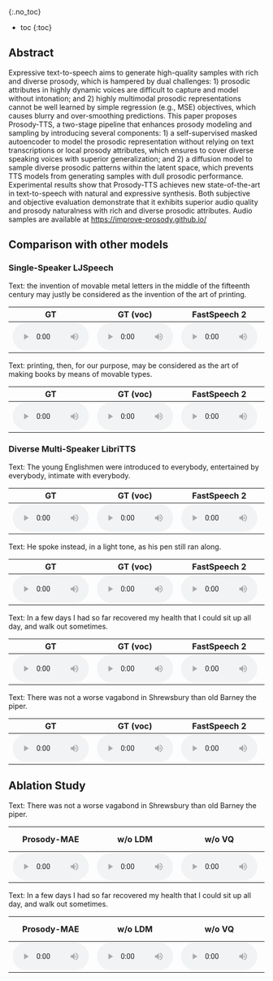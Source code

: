 

{:.no_toc}
* toc
{:toc}
## Abstract

  Expressive text-to-speech aims to generate high-quality samples with rich and diverse prosody, which is hampered by dual challenges: 1) prosodic attributes in highly dynamic voices are difficult to capture and model without intonation; and 2) highly multimodal prosodic representations cannot be well learned by simple regression (e.g., MSE) objectives, which causes blurry and over-smoothing predictions. This paper proposes Prosody-TTS, a two-stage pipeline that enhances prosody modeling and sampling by introducing several components: 1) a self-supervised masked autoencoder to model the prosodic representation without relying on text transcriptions or local prosody attributes, which ensures to cover diverse speaking voices with superior generalization; and 2) a diffusion model to sample diverse prosodic patterns within the latent space, which prevents TTS models from generating samples with dull prosodic performance. Experimental results show that Prosody-TTS achieves new state-of-the-art in text-to-speech with natural and expressive synthesis. Both subjective and objective evaluation demonstrate that it exhibits superior audio quality and prosody naturalness with rich and diverse prosodic attributes. Audio samples are available at https://improve-prosody.github.io/
## Comparison with other models

### Single-Speaker LJSpeech

<ruby>Text: the invention of movable metal letters in the middle of the fifteenth century may justly be considered as the invention of the art of printing. </ruby>

<table>
	<thead>
		<tr>
			<th style="text-align: center">GT</th>
            <th style="text-align: center">GT (voc)</th>
			<th style="text-align: center">FastSpeech 2</th>
			<th style="text-align: center">Meta-StyleSpeech</th>
            <th style="text-align: center">Glow-TTS</th>
			<th style="text-align: center">Grad-TTS</th>
			<th style="text-align: center">YourTTS</th>
            <th style="text-align: center">Prosody-TTS</th>
		</tr>
	</thead>
	<tbody>
		<tr>
			<td style="text-align: center"><audio controls style="width: 150px;"><source src="wavs/LJSpeech/GT/LJ001-0005.wav" type="audio/wav"></audio></td>
			<td style="text-align: center"><audio controls style="width: 150px;"><source src="wavs/LJSpeech/GT(voc)/LJ001-0005.wav" type="audio/wav"></audio></td>
            <td style="text-align: center"><audio controls style="width: 150px;"><source src="wavs/LJSpeech/FastSpeech2/LJ001-0005.wav" type="audio/wav"></audio></td>
			<td style="text-align: center"><audio controls style="width: 150px;"><source src="wavs/LJSpeech/StyleSpeech/LJ001-0005.wav" type="audio/wav"></audio></td>
            <td style="text-align: center"><audio controls style="width: 150px;"><source src="wavs/LJSpeech/GlowTTS/LJ001-0005.wav" type="audio/wav"></audio></td>
			<td style="text-align: center"><audio controls style="width: 150px;"><source src="wavs/LJSpeech/Grad-TTS/LJ001-0005.wav" type="audio/wav"></audio></td>
            <td style="text-align: center"><audio controls style="width: 150px;"><source src="wavs/LJSpeech/YourTTS/LJ001-0005.wav" type="audio/wav"></audio></td>
            <td style="text-align: center"><audio controls style="width: 150px;"><source src="wavs/LJSpeech/Prosody-TTS/LJ001-0005.wav" type="audio/wav"></audio></td>
		</tr>
	</tbody>
</table>


<ruby>Text: printing, then, for our purpose, may be considered as the art of making books by means of movable types. </ruby>

<table>
	<thead>
		<tr>
			<th style="text-align: center">GT</th>
            <th style="text-align: center">GT (voc)</th>
			<th style="text-align: center">FastSpeech 2</th>
			<th style="text-align: center">Meta-StyleSpeech</th>
            <th style="text-align: center">Glow-TTS</th>
			<th style="text-align: center">Grad-TTS</th>
			<th style="text-align: center">YourTTS</th>
            <th style="text-align: center">Prosody-TTS</th>
		</tr>
	</thead>
	<tbody>
		<tr>
			<td style="text-align: center"><audio controls style="width: 150px;"><source src="wavs/LJSpeech/GT/LJ001-0009.wav" type="audio/wav"></audio></td>
			<td style="text-align: center"><audio controls style="width: 150px;"><source src="wavs/LJSpeech/GT(voc)/LJ001-0009.wav" type="audio/wav"></audio></td>
            <td style="text-align: center"><audio controls style="width: 150px;"><source src="wavs/LJSpeech/FastSpeech2/LJ001-0009.wav" type="audio/wav"></audio></td>
			<td style="text-align: center"><audio controls style="width: 150px;"><source src="wavs/LJSpeech/StyleSpeech/LJ001-0009.wav" type="audio/wav"></audio></td>
            <td style="text-align: center"><audio controls style="width: 150px;"><source src="wavs/LJSpeech/GlowTTS/LJ001-0009.wav" type="audio/wav"></audio></td>
			<td style="text-align: center"><audio controls style="width: 150px;"><source src="wavs/LJSpeech/Grad-TTS/LJ001-0009.wav" type="audio/wav"></audio></td>
            <td style="text-align: center"><audio controls style="width: 150px;"><source src="wavs/LJSpeech/YourTTS/LJ001-0009.wav" type="audio/wav"></audio></td>
            <td style="text-align: center"><audio controls style="width: 150px;"><source src="wavs/LJSpeech/Prosody-TTS/LJ001-0009.wav" type="audio/wav"></audio></td>
		</tr>
	</tbody>
</table>


### Diverse Multi-Speaker LibriTTS
<ruby>Text: The young Englishmen were introduced to everybody, entertained by everybody, intimate with everybody.</ruby>
<table>
	<thead>
		<tr>
			<th style="text-align: center">GT</th>
            <th style="text-align: center">GT (voc)</th>
			<th style="text-align: center">FastSpeech 2</th>
			<th style="text-align: center">Meta-StyleSpeech</th>
            <th style="text-align: center">Glow-TTS</th>
			<th style="text-align: center">Grad-TTS</th>
			<th style="text-align: center">YourTTS</th>
            <th style="text-align: center">Prosody-TTS</th>
		</tr>
	</thead>
	<tbody>
		<tr>
			<td style="text-align: center"><audio controls style="width: 150px;"><source src="wavs/LibriTTS/GT/003.wav" type="audio/wav"></audio></td>
			<td style="text-align: center"><audio controls style="width: 150px;"><source src="wavs/LibriTTS/GT(voc)/003.wav" type="audio/wav"></audio></td>
            <td style="text-align: center"><audio controls style="width: 150px;"><source src="wavs/LibriTTS/FastSpeech2/003.wav" type="audio/wav"></audio></td>
			<td style="text-align: center"><audio controls style="width: 150px;"><source src="wavs/LibriTTS/StyleSpeech/003.wav" type="audio/wav"></audio></td>
            <td style="text-align: center"><audio controls style="width: 150px;"><source src="wavs/LibriTTS/GlowTTS/003.wav" type="audio/wav"></audio></td>
			<td style="text-align: center"><audio controls style="width: 150px;"><source src="wavs/LibriTTS/Grad-TTS/003.wav" type="audio/wav"></audio></td>
            <td style="text-align: center"><audio controls style="width: 150px;"><source src="wavs/LibriTTS/YourTTS/003.wav" type="audio/wav"></audio></td>
            <td style="text-align: center"><audio controls style="width: 150px;"><source src="wavs/LibriTTS/Prosody-TTS/003.wav" type="audio/wav"></audio></td>
		</tr>
	</tbody>
</table>

<ruby>Text: He spoke instead, in a light tone, as his pen still ran along.</ruby>
<table>
	<thead>
		<tr>
			<th style="text-align: center">GT</th>
            <th style="text-align: center">GT (voc)</th>
			<th style="text-align: center">FastSpeech 2</th>
			<th style="text-align: center">Meta-StyleSpeech</th>
            <th style="text-align: center">Glow-TTS</th>
			<th style="text-align: center">Grad-TTS</th>
			<th style="text-align: center">YourTTS</th>
            <th style="text-align: center">Prosody-TTS</th>
		</tr>
	</thead>
	<tbody>
		<tr>
			<td style="text-align: center"><audio controls style="width: 150px;"><source src="wavs/LibriTTS/GT/004.wav" type="audio/wav"></audio></td>
			<td style="text-align: center"><audio controls style="width: 150px;"><source src="wavs/LibriTTS/GT(voc)/004.wav" type="audio/wav"></audio></td>
            <td style="text-align: center"><audio controls style="width: 150px;"><source src="wavs/LibriTTS/FastSpeech2/004.wav" type="audio/wav"></audio></td>
			<td style="text-align: center"><audio controls style="width: 150px;"><source src="wavs/LibriTTS/StyleSpeech/004.wav" type="audio/wav"></audio></td>
            <td style="text-align: center"><audio controls style="width: 150px;"><source src="wavs/LibriTTS/GlowTTS/004.wav" type="audio/wav"></audio></td>
			<td style="text-align: center"><audio controls style="width: 150px;"><source src="wavs/LibriTTS/Grad-TTS/004.wav" type="audio/wav"></audio></td>
            <td style="text-align: center"><audio controls style="width: 150px;"><source src="wavs/LibriTTS/YourTTS/004.wav" type="audio/wav"></audio></td>
            <td style="text-align: center"><audio controls style="width: 150px;"><source src="wavs/LibriTTS/Prosody-TTS/004.wav" type="audio/wav"></audio></td>
		</tr>
	</tbody>
</table>


<ruby>Text: In a few days I had so far recovered my health that I could sit up all day, and walk out sometimes.</ruby>
<table>
	<thead>
		<tr>
			<th style="text-align: center">GT</th>
            <th style="text-align: center">GT (voc)</th>
			<th style="text-align: center">FastSpeech 2</th>
			<th style="text-align: center">Meta-StyleSpeech</th>
            <th style="text-align: center">Glow-TTS</th>
			<th style="text-align: center">Grad-TTS</th>
			<th style="text-align: center">YourTTS</th>
            <th style="text-align: center">Prosody-TTS</th>
		</tr>
	</thead>
	<tbody>
		<tr>
			<td style="text-align: center"><audio controls style="width: 150px;"><source src="wavs/LibriTTS/GT/002.wav" type="audio/wav"></audio></td>
			<td style="text-align: center"><audio controls style="width: 150px;"><source src="wavs/LibriTTS/GT(voc)/002.wav" type="audio/wav"></audio></td>
            <td style="text-align: center"><audio controls style="width: 150px;"><source src="wavs/LibriTTS/FastSpeech2/002.wav" type="audio/wav"></audio></td>
			<td style="text-align: center"><audio controls style="width: 150px;"><source src="wavs/LibriTTS/StyleSpeech/002.wav" type="audio/wav"></audio></td>
            <td style="text-align: center"><audio controls style="width: 150px;"><source src="wavs/LibriTTS/GlowTTS/002.wav" type="audio/wav"></audio></td>
			<td style="text-align: center"><audio controls style="width: 150px;"><source src="wavs/LibriTTS/Grad-TTS/002.wav" type="audio/wav"></audio></td>
            <td style="text-align: center"><audio controls style="width: 150px;"><source src="wavs/LibriTTS/YourTTS/002.wav" type="audio/wav"></audio></td>
            <td style="text-align: center"><audio controls style="width: 150px;"><source src="wavs/LibriTTS/Prosody-TTS/002.wav" type="audio/wav"></audio></td>
		</tr>
	</tbody>
</table>

<ruby>Text: There was not a worse vagabond in Shrewsbury than old Barney the piper.</ruby>
<table>
	<thead>
		<tr>
			<th style="text-align: center">GT</th>
            <th style="text-align: center">GT (voc)</th>
			<th style="text-align: center">FastSpeech 2</th>
			<th style="text-align: center">Meta-StyleSpeech</th>
            <th style="text-align: center">Glow-TTS</th>
			<th style="text-align: center">Grad-TTS</th>
			<th style="text-align: center">YourTTS</th>
            <th style="text-align: center">Prosody-TTS</th>
		</tr>
	</thead>
	<tbody>
		<tr>
			<td style="text-align: center"><audio controls style="width: 150px;"><source src="wavs/LibriTTS/GT/001.wav" type="audio/wav"></audio></td>
			<td style="text-align: center"><audio controls style="width: 150px;"><source src="wavs/LibriTTS/GT(voc)/001.wav" type="audio/wav"></audio></td>
            <td style="text-align: center"><audio controls style="width: 150px;"><source src="wavs/LibriTTS/FastSpeech2/001.wav" type="audio/wav"></audio></td>
			<td style="text-align: center"><audio controls style="width: 150px;"><source src="wavs/LibriTTS/StyleSpeech/001.wav" type="audio/wav"></audio></td>
            <td style="text-align: center"><audio controls style="width: 150px;"><source src="wavs/LibriTTS/GlowTTS/001.wav" type="audio/wav"></audio></td>
			<td style="text-align: center"><audio controls style="width: 150px;"><source src="wavs/LibriTTS/Grad-TTS/001.wav" type="audio/wav"></audio></td>
            <td style="text-align: center"><audio controls style="width: 150px;"><source src="wavs/LibriTTS/YourTTS/001.wav" type="audio/wav"></audio></td>
            <td style="text-align: center"><audio controls style="width: 150px;"><source src="wavs/LibriTTS/Prosody-TTS/001.wav" type="audio/wav"></audio></td>
		</tr>
	</tbody>
</table>


## Ablation Study
<ruby>Text: There was not a worse vagabond in Shrewsbury than old Barney the piper.</ruby>
<table>
	<thead>
		<tr>
            <th style="text-align: center">Prosody-MAE</th>
			<th style="text-align: center">w/o LDM</th>
			<th style="text-align: center">w/o VQ</th>
            <th style="text-align: center">Local Prosody</th>
			<th style="text-align: center">Variational Inference</th>
		</tr>
	</thead>
	<tbody>
		<tr>
			<td style="text-align: center"><audio controls style="width: 150px;"><source src="wavs/Ablation/Prosody-MAE/001.wav" type="audio/wav"></audio></td>
			<td style="text-align: center"><audio controls style="width: 150px;"><source src="wavs/Ablation/w_o_ldm/001.wav" type="audio/wav"></audio></td>
            <td style="text-align: center"><audio controls style="width: 150px;"><source src="wavs/Ablation/w_o_vq/001.wav" type="audio/wav"></audio></td>
            <td style="text-align: center"><audio controls style="width: 150px;"><source src="wavs/Ablation/LocalProsody/001.wav" type="audio/wav"></audio></td>
            <td style="text-align: center"><audio controls style="width: 150px;"><source src="wavs/Ablation/Variational/001.wav" type="audio/wav"></audio></td>
        </tr>
	</tbody>
</table>

<ruby>Text: In a few days I had so far recovered my health that I could sit up all day, and walk out sometimes.</ruby>
<table>
	<thead>
		<tr>
            <th style="text-align: center">Prosody-MAE</th>
			<th style="text-align: center">w/o LDM</th>
			<th style="text-align: center">w/o VQ</th>
            <th style="text-align: center">Local Prosody</th>
			<th style="text-align: center">Variational Inference</th>
		</tr>
	</thead>
	<tbody>
		<tr>
			<td style="text-align: center"><audio controls style="width: 150px;"><source src="wavs/Ablation/Prosody-MAE/002.wav" type="audio/wav"></audio></td>
			<td style="text-align: center"><audio controls style="width: 150px;"><source src="wavs/Ablation/w_o_ldm/002.wav" type="audio/wav"></audio></td>
            <td style="text-align: center"><audio controls style="width: 150px;"><source src="wavs/Ablation/w_o_vq/002.wav" type="audio/wav"></audio></td>
            <td style="text-align: center"><audio controls style="width: 150px;"><source src="wavs/Ablation/LocalProsody/002.wav" type="audio/wav"></audio></td>
            <td style="text-align: center"><audio controls style="width: 150px;"><source src="wavs/Ablation/Variational/002.wav" type="audio/wav"></audio></td>
        </tr>
	</tbody>
</table>


